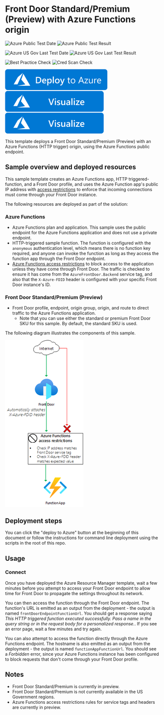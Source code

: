 # Front Door Standard/Premium (Preview) with Azure Functions origin

![Azure Public Test Date](https://azurequickstartsservice.blob.core.windows.net/badges/201-front-door-standard-premium-function-public/PublicLastTestDate.svg)
![Azure Public Test Result](https://azurequickstartsservice.blob.core.windows.net/badges/201-front-door-standard-premium-function-public/PublicDeployment.svg)

![Azure US Gov Last Test Date](https://azurequickstartsservice.blob.core.windows.net/badges/201-front-door-standard-premium-function-public/FairfaxLastTestDate.svg)
![Azure US Gov Last Test Result](https://azurequickstartsservice.blob.core.windows.net/badges/201-front-door-standard-premium-function-public/FairfaxDeployment.svg)

![Best Practice Check](https://azurequickstartsservice.blob.core.windows.net/badges/201-front-door-standard-premium-function-public/BestPracticeResult.svg)
![Cred Scan Check](https://azurequickstartsservice.blob.core.windows.net/badges/201-front-door-standard-premium-function-public/CredScanResult.svg)

[![Deploy To Azure](https://raw.githubusercontent.com/Azure/azure-quickstart-templates/master/1-CONTRIBUTION-GUIDE/images/deploytoazure.svg?sanitize=true)](https://portal.azure.com/#create/Microsoft.Template/uri/https%3A%2F%2Fraw.githubusercontent.com%2FAzure%2Fazure-quickstart-templates%2Fmaster%2F201-front-door-standard-premium-function-public%2Fazuredeploy.json)  [![Visualize](https://raw.githubusercontent.com/Azure/azure-quickstart-templates/master/1-CONTRIBUTION-GUIDE/images/visualizebutton.svg?sanitize=true)](http://armviz.io/#/?load=https%3A%2F%2Fraw.githubusercontent.com%2FAzure%2Fazure-quickstart-templates%2Fmaster%2F201-front-door-standard-premium-function-public%2Fazuredeploy.json)
[![Visualize](https://raw.githubusercontent.com/Azure/azure-quickstart-templates/master/1-CONTRIBUTION-GUIDE/images/visualizebutton.svg?sanitize=true)](http://armviz.io/#/?load=https%3A%2F%2Fraw.githubusercontent.com%2FAzure%2Fazure-quickstart-templates%2Fmaster%2F201-front-door-standard-premium-function-public%2Fazuredeploy.json)

This template deploys a Front Door Standard/Premium (Preview) with an Azure Functions (HTTP trigger) origin, using the Azure Functions public endpoint.

## Sample overview and deployed resources

This sample template creates an Azure Functions app, HTTP triggered-function, and a Front Door profile, and uses the Azure Function app's public IP address with [access restrictions](https://docs.microsoft.com/azure/app-service/app-service-ip-restrictions) to enforce that incoming connections must come through your Front Door instance.

The following resources are deployed as part of the solution:

### Azure Functions
- Azure Functions plan and application. This sample uses the public endpoint for the Azure Functions application and does not use a private endpoint.
- HTTP-triggered sample function. The function is configured with the `anonymous` authentication level, which means there is no function key required, and anyone can invoke the function as long as they access the function app through the Front Door endpoint.
- [Azure Functions access restrictions](https://docs.microsoft.com/azure/app-service/app-service-ip-restrictions) to block access to the application unless they have come through Front Door. The traffic is checked to ensure it has come from the `AzureFrontDoor.Backend` service tag, and also that the `X-Azure-FDID` header is configured with your specific Front Door instance's ID.

### Front Door Standard/Premium (Preview)
- Front Door profile, endpoint, origin group, origin, and route to direct traffic to the Azure Functions application.
  - Note that you can use either the standard or premium Front Door SKU for this sample. By default, the standard SKU is used.

The following diagram illustrates the components of this sample.

![Architecture diagram showing traffic inspected by Azure Functions access restrictions.](images/diagram.png)

## Deployment steps

You can click the "deploy to Azure" button at the beginning of this document or follow the instructions for command line deployment using the scripts in the root of this repo.

## Usage

### Connect

Once you have deployed the Azure Resource Manager template, wait a few minutes before you attempt to access your Front Door endpoint to allow time for Front Door to propagate the settings throughout its network.

You can then access the function through the Front Door endpoint. The function's URL is emitted as an output from the deployment - the output is named `frontDoorEndpointFunctionUrl`. You should get a response saying _This HTTP triggered function executed successfully. Pass a name in the query string or in the request body for a personalized response._. If you see an error page, wait a few minutes and try again.

You can also attempt to access the function directly through the Azure Functions endpoint. The hostname is also emitted as an output from the deployment - the output is named `functionAppFunctionUrl`. You should see a _Forbidden_ error, since your Azure Functions instance has been configured to block requests that don't come through your Front Door profile.

## Notes

- Front Door Standard/Premium is currently in preview.
- Front Door Standard/Premium is not currently available in the US Government regions.
- Azure Functions access restrictions rules for service tags and headers are currently in preview.
